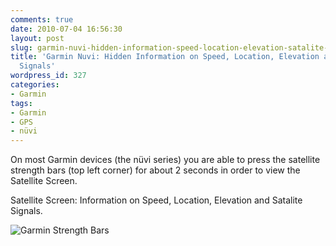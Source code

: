 ```yaml
---
comments: true
date: 2010-07-04 16:56:30
layout: post
slug: garmin-nuvi-hidden-information-speed-location-elevation-satalite-signals
title: 'Garmin Nuvi: Hidden Information on Speed, Location, Elevation and Satellite
  Signals'
wordpress_id: 327
categories:
- Garmin
tags:
- Garmin
- GPS
- nüvi
---
```


On most Garmin devices (the nüvi series) you are able to press the satellite strength bars (top left corner) for about 2 seconds in order to view the Satellite Screen.

Satellite Screen: Information on Speed, Location, Elevation and Satalite Signals.

![Garmin Strength Bars](http://static.x2q.net/garmin-strength-bars.png)
